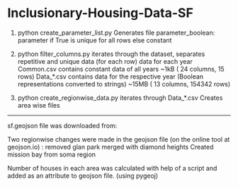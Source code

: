 # Inclusionary-Housing-Data-SF


1. python create_parameter_list.py
   Generates file parameter_boolean:
   			parameter if True is unique for all rows
   								else constant

2. python filter_columns.py
   iterates through the dataset, separates repetitive and unique data (for each row) data for each year
   Common.csv contains constant data of all years ~1kB
   			  (	24 columns, 15 rows)
   Data_*.csv contains data for the respective year (Boolean representations converted to strings) ~15MB
   			  ( 13 columns, 154342 rows)

3. python create_regionwise_data.py
	iterates through Data_*.csv 
	Creates area wise files 





-------------------------------------------------------------------
 sf.geojson file was downloaded from:

 Two regionwise changes were made in the geojson file (on the online tool at geojson.io)
 : removed glan park merged with diamond heights
   Created mission bay from soma region

Number of houses in each area was calculated with help of a script and added as an attribute to geojson file.
(using pygeoj)
